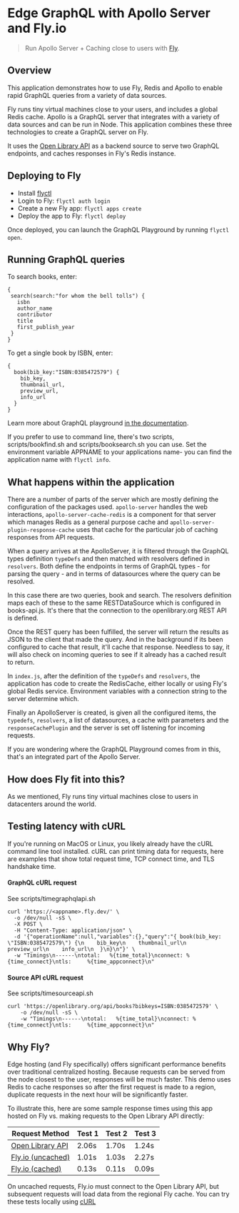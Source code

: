 # Edge GraphQL with Apollo Server and Fly.io

> Run Apollo Server + Caching close to users with [Fly](https://fly.io/).

## Overview

This application demonstrates how to use Fly, Redis and Apollo to enable rapid GraphQL queries from a variety of data sources. 

Fly runs tiny virtual machines close to your users, and includes a global Redis cache. Apollo is a GraphQL server that integrates with a variety of data sources and can be run in Node. This application combines these three technologies to create a GraphQL server on Fly. 

It uses the [Open Library API](https://openlibrary.org/developers/api) as a backend source to serve two GraphQL endpoints, and caches responses in Fly's Redis instance.

## Deploying to Fly

- Install [flyctl](https://fly.io/docs/getting-started/installing-flyctl/)
- Login to Fly: `flyctl auth login`
- Create a new Fly app: `flyctl apps create`
- Deploy the app to Fly: `flyctl deploy`

Once deployed, you can launch the GraphQL Playground by running `flyctl open`.

## Running GraphQL queries

To search books, enter:

```
{
 search(search:"for whom the bell tolls") {
   isbn
   author_name
   contributor
   title
   first_publish_year
 }
}
```

To get a single book by ISBN, enter:

```
{
  book(bib_key:"ISBN:0385472579") {
    bib_key,
    thumbnail_url,
    preview_url,
    info_url
  }
}
```

Learn more about GraphQL playground [in the documentation](https://www.apollographql.com/docs/apollo-server/testing/graphql-playground/).

If you prefer to use to command line, there's two scripts, scripts/bookfind.sh and scripts/booksearch.sh you can use. Set the environment variable APPNAME to your applications name- you can find the application name with `flyctl info`. 

## What happens within the application

There are a number of parts of the server which are mostly defining the configuration of the packages used. `apollo-server` handles the web interactions, `apollo-server-cache-redis` is a component for that server which manages Redis as a general purpose cache and `apollo-server-plugin-response-cache` uses that cache for the particular job of caching responses from API requests.

When a query arrives at the ApolloServer, it is filtered through the GraphQL types definition `typeDefs` and then matched with resolvers defined in `resolvers`. Both define the endpoints in terms of GraphQL types - for parsing the query - and in terms of datasources where the query can be resolved.

In this case there are two queries, book and search. The resolvers definition maps each of these to the same RESTDataSource which is configured in books-api.js. It's there that the connection to the openlibrary.org REST API is defined. 

Once the REST query has been fulfilled, the server will return the results as JSON to the client that made the query. And in the background if its been configured to cache that result, it'll cache that response. Needless to say, it will also check on incoming queries to see if it already has a cached result to return.

In `index.js`, after the definition of the `typeDefs` and `resolvers`, the application has code to create the RedisCache, either locally or using Fly's global Redis service. Environment variables with a connection string to the server determine which.

Finally an ApolloServer is created, is given all the configured items, the `typedefs`, `resolvers`, a list of datasources, a cache with parameters and the `responseCachePlugin` and the server is set off listening for incoming requests. 

If you are wondering where the GraphQL Playground comes from in this, that's an integrated part of the Apollo Server. 

## How does Fly fit into this?

As we mentioned, Fly runs tiny virtual machines close to users in datacenters around the world.




## Testing latency with cURL

If you're running on MacOS or Linux, you likely already have the cURL command line tool installed. cURL can print timing data for requests, here are examples that show total request time, TCP connect time, and TLS handshake time.

#### GraphQL cURL request

See scripts/timegraphqlapi.sh

```curl
curl 'https://<appname>.fly.dev/' \
  -o /dev/null -sS \
  -X POST \
  -H "Content-Type: application/json" \
  -d '{"operationName":null,"variables":{},"query":"{ book(bib_key: \"ISBN:0385472579\") {\n    bib_key\n    thumbnail_url\n    preview_url\n    info_url\n  }\n}\n"}' \
  -w "Timings\n------\ntotal:   %{time_total}\nconnect: %{time_connect}\ntls:     %{time_appconnect}\n"
```

#### Source API cURL request

See scripts/timesourceapi.sh

```curl
curl 'https://openlibrary.org/api/books?bibkeys=ISBN:0385472579' \
    -o /dev/null -sS \
    -w "Timings\n------\ntotal:   %{time_total}\nconnect: %{time_connect}\ntls:     %{time_appconnect}\n"
```

## Why Fly?

Edge hosting (and Fly specifically) offers significant performance benefits over traditional centralized hosting.
Because requests can be served from the node closest to the user, responses will be much faster. This demo uses 
Redis to cache responses so after the first request is made to a region, duplicate requests in the next hour 
will be significantly faster.

To illustrate this, here are some sample response times using this app hosted on Fly vs. making requests to the 
Open Library API directly:

| Request Method    | Test 1 | Test 2 | Test 3 |
|-------------------|--------|--------|--------|
| [Open Library API](#source-api-curl-request)  | 2.06s  | 1.70s  | 1.24s  |
| [Fly.io (uncached)](#graphql-curl-request) | 1.01s  | 1.03s  | 2.27s  |
| [Fly.io (cached)](#graphql-curl-request)   | 0.13s  | 0.11s  | 0.09s  |

On uncached requests, Fly.io must connect to the Open Library API, but subsequent requests will load data from the regional Fly cache. You can try these tests locally using [cURL](#testing-latency-with-curl)
